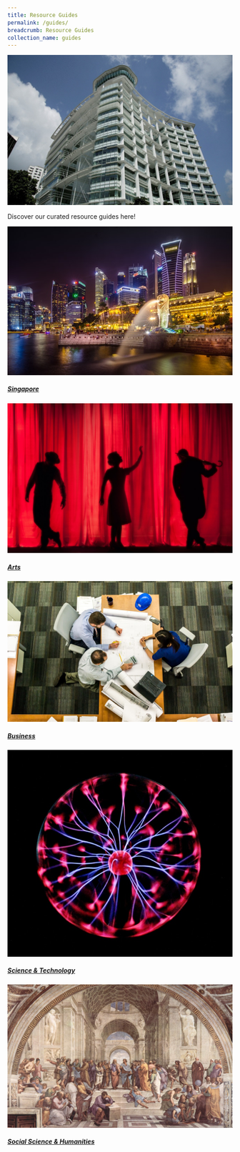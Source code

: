 ```yaml
---
title: Resource Guides
permalink: /guides/
breadcrumb: Resource Guides
collection_name: guides
---
```

![Resource Guides](\images\about-us\National-Collection-v2.jpg)

Discover our curated resource guides here!

<div>
	<div class="row is-multiline">
		<div class="col is-half-tablet padding--bottom--lg">
			<a href="/guides/singapore/people/" class="project-link">
				<img src="/images/category/singapore.jpg" alt="Singapore" class="project-image">
			<div class="project-card">
				<h5><b>Singapore</b></h5>
			</div>
			</a>
		</div>
		<div class="col is-half-tablet padding--bottom--lg">
			<a href="/guides/arts/visual-arts/" class="project-link">
				<img src="/images/category/performing-arts.jpg" alt="Arts" class="project-image">
			<div class="project-card">
				<div class="project-title">
					<h5><b>Arts</b></h5>
				</div>
			</div>
			</a>
		</div>
	</div>
</div>
<p><p>

<div>
	<div class="row is-multiline">
		<div class="col is-half-tablet padding--bottom--lg">
			<a href="/guides/business/management/" class="project-link">
				<img src="/images/category/management.jpg" alt="Business" class="project-image">
			<div class="project-card">
				<div class="project-title margin--bottom--xs">
					<h5><b>Business</b></h5>
				</div>
			</div>
			</a>
		</div>
		<div class="col is-half-tablet padding--bottom--lg">
			<a href="/guides/science-technology/physical-sciences/" class="project-link">
				<img src="/images/category/sci-tech.jpg" alt="Science & Technology" class="project-image">
			<div class="project-card">
				<div class="project-title margin--bottom--xs">
					<h5><b>Science & Technology</b></h5>
				</div>
			</div>
			</a>
		</div>
	</div>
</div>
<p><p>

<div>
	<div class="row is-multiline">
		<div class="col is-half-tablet padding--bottom--lg">
			<a href="/guides/socialsciences-humanities/history/" class="project-link">
				<img src="/images/category/humanities.jpg" alt="Social Sciences & Humanities" class="project-image">
			<div class="project-card">
				<div class="project-title margin--bottom--xs">
					<h5><b>Social Science & Humanities</b></h5>
				</div>
			</div>
			</a>
		</div>
		<!--div class="col is-half-tablet padding--bottom--lg">
			<a href="/guides/arts/visual-arts/" class="project-link">
				<img src="/images/category/performing-arts.jpg" alt="Arts" class="project-image">
			<div class="project-card">
				<div class="project-title margin--bottom--xs">
					<h5><b>Arts</b></h5>
				</div>
			</div>
			</a>
		</div-->
	</div>
</div>
<p><p>